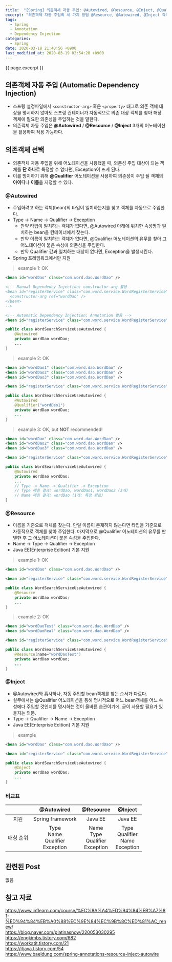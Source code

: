 ```yaml
---
title:  "[Spring] 의존객체 자동 주입: @Autowired, @Resource, @Inject, @Qualifier"
excerpt: "의존객체 자동 주입의 세 가지 방법 @Resource, @Autowired, @Inject 각각의 차이점을 비교 후 정리하였으며, 의존객체 선택법 @Qualifier 에 대한 설명도 추가하였다."
tags:
  - Spring
  - Annotation
  - Dependency Injection
categories:
  - Spring
date: 2020-03-18 21:40:56 +0900
last_modified_at: 2020-03-19 02:54:28 +0900
---
```

{{ page.excerpt }}

## 의존객체 자동 주입 (Automatic Dependency Injection)

- 스프링 설정파일에서 `<constructor-arg>` 혹은 `<property>` 태그로 의존 객체 대상을 명시하지 않아도 스프링 컨테이너가 자동적으로 의존 대상 객체를 찾아 해당 객체에 필요한 의존성을 주입하는 것을 말한다.
- 의존객체 자동 주입은 **@Autowired** / **@Resource** / **@Inject** 3개의 어노테이션을 활용하여 적용 가능하다.

## 의존객체 선택

- 의존객체 자동 주입을 위해 어노테이션을 사용했을 때, 의존성 주입 대상이 되는 객체를 **단 하나**로 특정할 수 없다면, Exception이 뜨게 된다.
- 이를 방지하기 위해 **@Qualifier** 어노테이션을 사용하여 의존성이 주입 될 객체의 **아이디**나 **이름**을 지정할 수 있다.

### @Autowired

- 주입하려고 하는 객체(bean)의 타입이 일치하는지를 찾고 객체를 자동으로 주입한다.
- Type -> Name -> Qualifier -> Exception
  - 만약 타입이 일치하는 객체가 없다면, @Autowired 아래에 위치한 속성명과 일치하는 bean을 컨테이너에서 찾는다. 
  - 만약 이름이 일치하는 객체가 없다면, @Qualifier 어노테이션의 유무를 찾아 그 어노테이션이 붙은 속성에 의존성을 주입한다.
  - 만약 Qualifier 값과 일치하는 대상이 없다면, Exception을 발생시킨다.
- Spring 프레임워크에서만 지원

> example 1: OK

```xml
<bean id="wordDao" class="com.word.dao.WordDao" />

<!-- Manual Dependency Injection: constructor-arg 활용
<bean id="registerService" class="com.word.service.WordRegisterService">
  <constructor-arg ref="wordDao" />
</bean> 
-->

<!-- Automatic Dependency Injection: Annotation 활용 -->
<bean id="registerService" class="com.word.service.WordRegisterService" />
```

```java
public class WordSearchServiceUseAutowired {
    @Autowired
    private WordDao wordDao;
    ...
}
```

> example 2: OK

```xml
<bean id="wordDao1" class="com.word.dao.WordDao" />
<bean id="wordDao2" class="com.word.dao.WordDao" />
<bean id="wordDao3" class="com.word.dao.WordDao" />

<bean id="registerService" class="com.word.service.WordRegisterService" />
```

```java
public class WordSearchServiceUseAutowired {
    @Autowired
    @Qualifier("wordDao1")
    private WordDao wordDao;
    ...
}
```

> example 3: OK, but **NOT** recommended!

```xml
<bean id="wordDao" class="com.word.dao.WordDao" />
<bean id="wordDao2" class="com.word.dao.WordDao" />
<bean id="wordDao3" class="com.word.dao.WordDao" />

<bean id="registerService" class="com.word.service.WordRegisterService" />
```

```java
public class WordSearchServiceUseAutowired {
    @Autowired
    private WordDao wordDao;
    ...
    // Type -> Name -> Qualifier -> Exception
    // Type 매칭 결과: wordDao, wordDao1, wordDao2 (3개)
    // Name 매칭 결과: wordDao (1개: 특정 완료)
}
```

### @Resource

- 이름을 기준으로 객체를 찾는다. 만일 이름이 존재하지 않는다면 타입을 기준으로 자동적으로 객체를 찾아 주입한다. 마지막으로 @Qualifier 어노테이션의 유무를 판별한 후 그 어노테이션이 붙은 속성을 주입한다.
- Name -> Type -> Qualifier -> Exception
- Java EE(Enterprise Edition) 기본 지원

> example 1: OK

```xml
<bean id="wordDao" class="com.word.dao.WordDao" />

<bean id="registerService" class="com.word.service.WordRegisterService" />
```

```java
public class WordSearchServiceUseAutowired {
    @Resource
    private WordDao wordDao;
    ...
}
```

> example 2: OK

```xml
<bean id="wordDaoTest" class="com.word.dao.WordDao" />
<bean id="wordDaoReal" class="com.word.dao.WordDao" />

<bean id="registerService" class="com.word.service.WordRegisterService" />
```

```java
public class WordSearchServiceUseAutowired {
    @Resource(name="wordDaoTest")
    private WordDao wordDao;
    ...
}
```

### @Inject

- @Autowired와 흡사하나, 자동 주입할 bean객체를 찾는 순서가 다르다.
- 실무에서는 @Qualifier 어노테이션을 통해 명시적으로 어느 bean객체를 어느 속성에다 주입할 것인지를 명시하는 것이 올바른 습관이기에, 굳이 사용할 필요가 있을지는 의문.
- Type -> Qualifier -> Name -> Exception
- Java EE(Enterprise Edition) 기본 지원

> example

```xml
<bean id="wordDao" class="com.word.dao.WordDao" />

<bean id="registerService" class="com.word.service.WordRegisterService" />
```

```java
public class WordSearchServiceUseAutowired {
    @Inject
    private WordDao wordDao;
    ...
}
```

### 비교표

|           |               @Autowired               |               @Resource                |                @Inject                 |
| :-------: | :------------------------------------: | :------------------------------------: | :------------------------------------: |
|   지원    |            Spring framework            |                Java EE                 |                Java EE                 |
| 매칭 순위 | Type<br>Name<br>Qualifier<br>Exception | Name<br>Type<br>Qualifier<br>Exception | Type<br>Qualifier<br>Name<br>Exception |

## 관련된 Post

없음

## 참고 자료

<https://www.inflearn.com/course/%EC%8A%A4%ED%94%84%EB%A7%81-%ED%94%84%EB%A0%88%EC%9E%84%EC%9B%8C%ED%81%AC_renew/>  
<https://blog.naver.com/platinasnow/220053030295>  
<https://engkimbs.tistory.com/682>  
<https://workatit.tistory.com/21>  
<https://itjava.tistory.com/54>  
<https://www.baeldung.com/spring-annotations-resource-inject-autowire>
